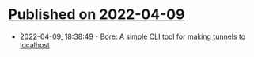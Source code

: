 # [Published on 2022-04-09](index.md)

* [2022-04-09, 18:38:49](https://news.ycombinator.com/item?id=30970720) - [Bore: A simple CLI tool for making tunnels to localhost](https://github.com/ekzhang/bore)
